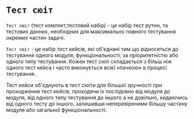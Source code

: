 # <code>Тест сюіт</code>

<code>Тест сюіт</code> (тест комлект,тестовий набір) - це набір тест рутин, та тестових данних, необхідних для максимально повного тестування окремих частин задачі.

`Тест сюіт` - це набір тест кейсів, які об'єднані тим що відносяться до тестування одного модуля, функціональності, за пріоритетністю або одного типу тестування. Кожен тест сюіт складається з більш ніж одного тест кейса і часто виконується всієї «пачкою» в процесі тестування.

Тест кейси об'єднують в тест сюіти для більшої зручності при проходження тест кейсів, проходячи їх послідовно від модуля до модуля, від одного типу тестування до іншого а не довільно, кидаючись від одного тесту до іншого, залишивши неперевіреними більшу частину модуля або загальної функціональності.